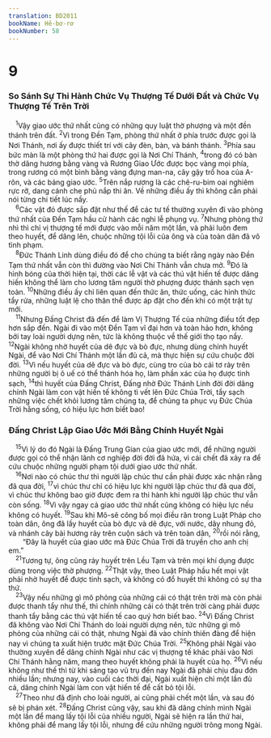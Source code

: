 ```yaml
---
translation: BD2011
bookName: Hê-bơ-rơ 
bookNumber: 58
---
```


<div class="title"><h1>9</h1><h3>So Sánh Sự Thi Hành Chức Vụ Thượng Tế Dưới Ðất và Chức Vụ Thượng Tế Trên Trời</h3></div>
<span class="verse he_9_1"> <sup>1</sup>Vậy giao ước thứ nhất cũng có những quy luật thờ phượng và một đền thánh trên đất. </span>
<span class="verse he_9_2"><sup>2</sup>Vì trong Ðền Tạm, phòng thứ nhất ở phía trước được gọi là Nơi Thánh, nơi ấy được thiết trí với cây đèn, bàn, và bánh thánh. </span>
<span class="verse he_9_3"><sup>3</sup>Phía sau bức màn là một phòng thứ hai được gọi là Nơi Chí Thánh, </span>
<span class="verse he_9_4"><sup>4</sup>trong đó có bàn thờ dâng hương bằng vàng và Rương Giao Ước được bọc vàng mọi phía, trong rương có một bình bằng vàng đựng man-na, cây gậy trổ hoa của A-rôn, và các bảng giao ước. </span>
<span class="verse he_9_5"><sup>5</sup>Trên nắp rương là các chê-ru-bim oai nghiêm rực rỡ, dang cánh che phủ nắp thi ân. Về những điều ấy thì không cần phải nói từng chi tiết lúc nầy.<br/></span>
<span class="verse he_9_6"> <sup>6</sup>Các vật đó được sắp đặt như thế để các tư tế thường xuyên đi vào phòng thứ nhất của Ðền Tạm hầu cử hành các nghi lễ phụng vụ. </span>
<span class="verse he_9_7"><sup>7</sup>Nhưng phòng thứ nhì thì chỉ vị thượng tế mới được vào mỗi năm một lần, và phải luôn đem theo huyết, để dâng lên, chuộc những tội lỗi của ông và của toàn dân đã vô tình phạm.<br/></span>
<span class="verse he_9_8"> <sup>8</sup>Ðức Thánh Linh dùng điều đó để cho chúng ta biết rằng ngày nào Ðền Tạm thứ nhất vẫn còn thì đường vào Nơi Chí Thánh vẫn chưa mở. </span>
<span class="verse he_9_9"><sup>9</sup>Ðó là hình bóng của thời hiện tại, thời các lễ vật và các thú vật hiến tế được dâng hiến không thể làm cho lương tâm người thờ phượng được thánh sạch vẹn toàn. </span>
<span class="verse he_9_10"><sup>10</sup>Những điều ấy chỉ liên quan đến thức ăn, thức uống, các hình thức tẩy rửa, những luật lệ cho thân thể được áp đặt cho đến khi có một trật tự mới.<br/></span>
<span class="verse he_9_11"> <sup>11</sup>Nhưng Ðấng Christ đã đến để làm Vị Thượng Tế của những điều tốt đẹp hơn sắp đến. Ngài đi vào một Ðền Tạm vĩ đại hơn và toàn hảo hơn, không bởi tay loài người dựng nên, tức là không thuộc về thế giới thọ tạo nầy. </span>
<span class="verse he_9_12"><sup>12</sup>Ngài không nhờ huyết của dê đực và bò đực, nhưng dùng chính huyết Ngài, để vào Nơi Chí Thánh một lần đủ cả, mà thực hiện sự cứu chuộc đời đời. </span>
<span class="verse he_9_13"><sup>13</sup>Vì nếu huyết của dê đực và bò đực, cùng tro của bò cái tơ rảy trên những người bị ô uế có thể thánh hóa họ, làm phần xác của họ được tinh sạch, </span>
<span class="verse he_9_14"><sup>14</sup>thì huyết của Ðấng Christ, Ðấng nhờ Ðức Thánh Linh đời đời dâng chính Ngài làm con vật hiến tế không tì vết lên Ðức Chúa Trời, tẩy sạch những việc chết khỏi lương tâm chúng ta, để chúng ta phục vụ Ðức Chúa Trời hằng sống, có hiệu lực hơn biết bao!<br/></span>
<div class="title"><h3>Ðấng Christ Lập Giao Ước Mới Bằng Chính Huyết Ngài</h3></div>
<span class="verse he_9_15"> <sup>15</sup>Vì lý do đó Ngài là Ðấng Trung Gian của giao ước mới, để những người được gọi có thể nhận lãnh cơ nghiệp đời đời đã hứa, vì cái chết đã xảy ra để cứu chuộc những người phạm tội dưới giao ước thứ nhất.<br/></span>
<span class="verse he_9_16"> <sup>16</sup>Nơi nào có chúc thư thì người lập chúc thư cần phải được xác nhận rằng đã qua đời, </span>
<span class="verse he_9_17"><sup>17</sup>vì chúc thư chỉ có hiệu lực khi người lập chúc thư đã qua đời, vì chúc thư không bao giờ được đem ra thi hành khi người lập chúc thư vẫn còn sống. </span>
<span class="verse he_9_18"><sup>18</sup>Vì vậy ngay cả giao ước thứ nhất cũng không có hiệu lực nếu không có huyết. </span>
<span class="verse he_9_19"><sup>19</sup>Sau khi Mô-sê công bố mọi điều răn trong Luật Pháp cho toàn dân, ông đã lấy huyết của bò đực và dê đực, với nước, dây nhung đỏ, và nhánh cây bài hương rảy trên cuộn sách và trên toàn dân, </span>
<span class="verse he_9_20"><sup>20</sup>rồi nói rằng,<br/>  “Ðây là huyết của giao ước mà Ðức Chúa Trời đã truyền cho anh chị em.” <br/></span>
<span class="verse he_9_21"> <sup>21</sup>Tương tự, ông cũng rảy huyết trên Lều Tạm và trên mọi khí dụng được dùng trong việc thờ phượng. </span>
<span class="verse he_9_22"><sup>22</sup>Thật vậy, theo Luật Pháp hầu hết mọi vật phải nhờ huyết để được tinh sạch, và không có đổ huyết thì không có sự tha thứ.<br/></span>
<span class="verse he_9_23"> <sup>23</sup>Vậy nếu những gì mô phỏng của những cái có thật trên trời mà còn phải được thanh tẩy như thế, thì chính những cái có thật trên trời càng phải được thanh tẩy bằng các thú vật hiến tế cao quý hơn biết bao. </span>
<span class="verse he_9_24"><sup>24</sup>Vì Ðấng Christ đã không vào Nơi Chí Thánh do loài người dựng nên, tức những gì mô phỏng của những cái có thật, nhưng Ngài đã vào chính thiên đàng để hiện nay vì chúng ta xuất hiện trước mặt Ðức Chúa Trời. </span>
<span class="verse he_9_25"><sup>25</sup>Không phải Ngài vào thường xuyên để dâng chính Ngài như các vị thượng tế khác phải vào Nơi Chí Thánh hằng năm, mang theo huyết không phải là huyết của họ. </span>
<span class="verse he_9_26"><sup>26</sup>Vì nếu không như thế thì từ khi sáng tạo vũ trụ đến nay Ngài đã phải chịu đau đớn nhiều lần; nhưng nay, vào cuối các thời đại, Ngài xuất hiện chỉ một lần đủ cả, dâng chính Ngài làm con vật hiến tế để cất bỏ tội lỗi.<br/></span>
<span class="verse he_9_27"> <sup>27</sup>Theo như đã định cho loài người, ai cũng phải chết một lần, và sau đó sẽ bị phán xét. </span>
<span class="verse he_9_28"><sup>28</sup>Ðấng Christ cũng vậy, sau khi đã dâng chính mình Ngài một lần để mang lấy tội lỗi của nhiều người, Ngài sẽ hiện ra lần thứ hai, không phải để mang lấy tội lỗi, nhưng để cứu những người trông mong Ngài.<br/></span>
